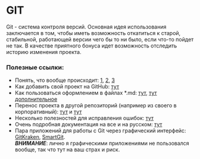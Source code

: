 # GIT
Git - система контроля версий.
Основная идея использования заключается в том, чтобы иметь возможность откатиться к старой, стабильной, работающей
версии чего бы то ни было, если что-то пойдет не так.
В качестве приятного бонуса идет возможность отследить историю изменения проекта.

### Полезные ссылки: 
- Понять, что вообще происходит: [1](https://habr.com/company/playrix/blog/345732/), 
[2](https://habr.com/company/playrix/blog/348864/),
[3](https://habr.com/company/playrix/blog/350492/) 
- Как добавить свой проект на GitHub: [тут](https://help.github.com/articles/adding-an-existing-project-to-github-using-the-command-line/)
- Как пользоваться оформлением в файлах *.md: [тут](https://help.github.com/articles/basic-writing-and-formatting-syntax),
[тут дополнительное](https://guides.github.com/features/mastering-markdown/)
- Перенос проекта в другой репозиторий (например из своего в корпоративный):
 [тут](https://help.github.com/articles/transferring-a-repository-owned-by-your-personal-account/) и 
[тут](https://help.github.com/articles/about-repository-transfers/)
- Несколько полезностей для исправления ошибок: [тут](https://ru.hexlet.io/blog/posts/oh-shit-git)
- Очень подробная документация на все и на русском: [тут](https://git-scm.com/book/ru/v1/%D0%92%D0%B2%D0%B5%D0%B4%D0%B5%D0%BD%D0%B8%D0%B5)
- Пара приложений для работы с Git через графический интерфейс: [GitKraken](https://www.gitkraken.com/),
 [SmartGit](https://www.syntevo.com/smartgit/).  
 ***ВНИМАНИЕ***: лично я графическими приложениями не пользовался вообще,
 так что тут на ваш страх и риск.
